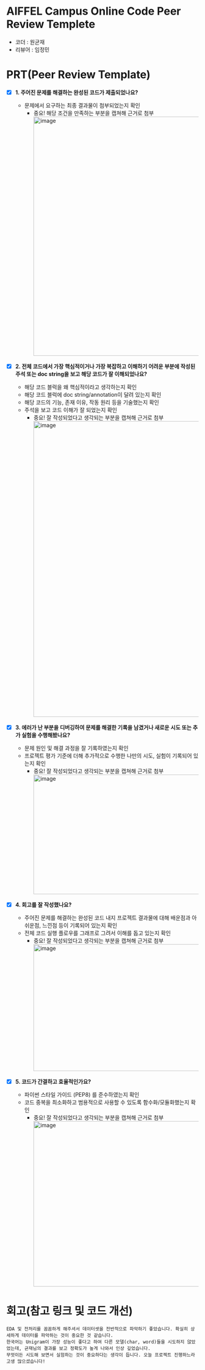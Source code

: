 # AIFFEL Campus Online Code Peer Review Templete
- 코더 : 원균재
- 리뷰어 : 임정민


# PRT(Peer Review Template)
- [X]  **1. 주어진 문제를 해결하는 완성된 코드가 제출되었나요?**
    - 문제에서 요구하는 최종 결과물이 첨부되었는지 확인
        - 중요! 해당 조건을 만족하는 부분을 캡쳐해 근거로 첨부
          <img width="697" height="626" alt="image" src="https://github.com/user-attachments/assets/5acaa28e-38df-49eb-81a8-93d5ff5fc65c" />

    
- [X]  **2. 전체 코드에서 가장 핵심적이거나 가장 복잡하고 이해하기 어려운 부분에 작성된 
주석 또는 doc string을 보고 해당 코드가 잘 이해되었나요?**
    - 해당 코드 블럭을 왜 핵심적이라고 생각하는지 확인
    - 해당 코드 블럭에 doc string/annotation이 달려 있는지 확인
    - 해당 코드의 기능, 존재 이유, 작동 원리 등을 기술했는지 확인
    - 주석을 보고 코드 이해가 잘 되었는지 확인
        - 중요! 잘 작성되었다고 생각되는 부분을 캡쳐해 근거로 첨부
          <img width="447" height="774" alt="image" src="https://github.com/user-attachments/assets/de2e1e04-2352-42eb-93ba-c665003349c5" />

        
- [X]  **3. 에러가 난 부분을 디버깅하여 문제를 해결한 기록을 남겼거나
새로운 시도 또는 추가 실험을 수행해봤나요?**
    - 문제 원인 및 해결 과정을 잘 기록하였는지 확인
    - 프로젝트 평가 기준에 더해 추가적으로 수행한 나만의 시도, 
    실험이 기록되어 있는지 확인
        - 중요! 잘 작성되었다고 생각되는 부분을 캡쳐해 근거로 첨부
          <img width="771" height="313" alt="image" src="https://github.com/user-attachments/assets/a8960bc6-de50-4c2d-a41f-8cf6e082f75e" />

        
- [X]  **4. 회고를 잘 작성했나요?**
    - 주어진 문제를 해결하는 완성된 코드 내지 프로젝트 결과물에 대해
    배운점과 아쉬운점, 느낀점 등이 기록되어 있는지 확인
    - 전체 코드 실행 플로우를 그래프로 그려서 이해를 돕고 있는지 확인
        - 중요! 잘 작성되었다고 생각되는 부분을 캡쳐해 근거로 첨부
          <img width="806" height="332" alt="image" src="https://github.com/user-attachments/assets/14c4db78-34bf-45e3-a907-a4268ce555cc" />

        
- [X]  **5. 코드가 간결하고 효율적인가요?**
    - 파이썬 스타일 가이드 (PEP8) 를 준수하였는지 확인
    - 코드 중복을 최소화하고 범용적으로 사용할 수 있도록 함수화/모듈화했는지 확인
        - 중요! 잘 작성되었다고 생각되는 부분을 캡쳐해 근거로 첨부
          <img width="553" height="433" alt="image" src="https://github.com/user-attachments/assets/5196311b-1161-4991-86fb-72dc94a18888" />



# 회고(참고 링크 및 코드 개선)
```
EDA 및 전처리를 꼼꼼하게 해주셔서 데이터셋을 전반적으로 파악하기 좋았습니다. 확실히 상세하게 데이터를 파악하는 것이 중요한 것 같습니다.
한국어는 Unigram이 가장 성능이 좋다고 하여 다른 모델(char, word)들을 시도하지 않았었는데, 균재님의 결과를 보고 정확도가 높게 나와서 인상 깊었습니다.
무엇이든 시도해 보면서 실험하는 것이 중요하다는 생각이 듭니다. 오늘 프로젝트 진행하느라 고생 많으셨습니다!
```
